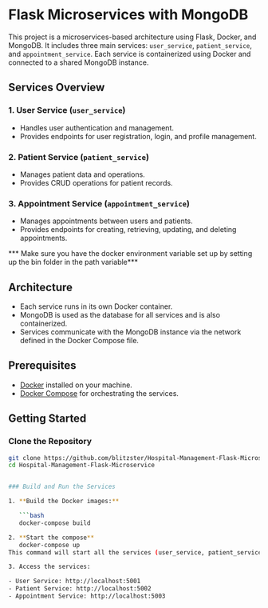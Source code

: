 # Flask Microservices with MongoDB

This project is a microservices-based architecture using Flask, Docker, and MongoDB. It includes three main services: `user_service`, `patient_service`, and `appointment_service`. Each service is containerized using Docker and connected to a shared MongoDB instance.

## Services Overview

### 1. **User Service (`user_service`)**
   - Handles user authentication and management.
   - Provides endpoints for user registration, login, and profile management.

### 2. **Patient Service (`patient_service`)**
   - Manages patient data and operations.
   - Provides CRUD operations for patient records.

### 3. **Appointment Service (`appointment_service`)**
   - Manages appointments between users and patients.
   - Provides endpoints for creating, retrieving, updating, and deleting appointments.

*** Make sure you have the docker environment variable set up by setting up the bin folder in the path variable***

## Architecture

- Each service runs in its own Docker container.
- MongoDB is used as the database for all services and is also containerized.
- Services communicate with the MongoDB instance via the network defined in the Docker Compose file.

## Prerequisites

- [Docker](https://www.docker.com/) installed on your machine.
- [Docker Compose](https://docs.docker.com/compose/) for orchestrating the services.

## Getting Started

### Clone the Repository

```bash
git clone https://github.com/blitzster/Hospital-Management-Flask-Microservice.git
cd Hospital-Management-Flask-Microservice


### Build and Run the Services

1. **Build the Docker images:**

   ```bash
   docker-compose build

2. **Start the compose**
   docker-compose up
This command will start all the services (user_service, patient_service, appointment_service) along with the MongoDB container.

3. Access the services:

- User Service: http://localhost:5001
- Patient Service: http://localhost:5002
- Appointment Service: http://localhost:5003
